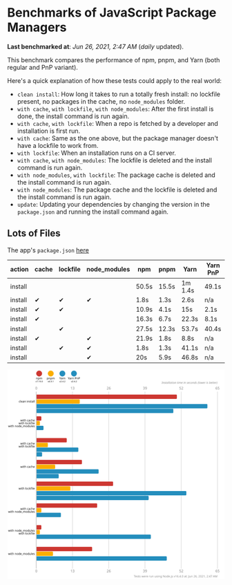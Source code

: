 # Benchmarks of JavaScript Package Managers

**Last benchmarked at**: _Jun 26, 2021, 2:47 AM_ (_daily_ updated).

This benchmark compares the performance of npm, pnpm, and Yarn (both regular and PnP variant).

Here's a quick explanation of how these tests could apply to the real world:

- `clean install`: How long it takes to run a totally fresh install: no lockfile present, no packages in the cache, no `node_modules` folder.
- `with cache`, `with lockfile`, `with node_modules`: After the first install is done, the install command is run again.
- `with cache`, `with lockfile`: When a repo is fetched by a developer and installation is first run.
- `with cache`: Same as the one above, but the package manager doesn't have a lockfile to work from.
- `with lockfile`: When an installation runs on a CI server.
- `with cache`, `with node_modules`: The lockfile is deleted and the install command is run again.
- `with node_modules`, `with lockfile`: The package cache is deleted and the install command is run again.
- `with node_modules`: The package cache and the lockfile is deleted and the install command is run again.
- `update`: Updating your dependencies by changing the version in the `package.json` and running the install command again.

## Lots of Files

The app's `package.json` [here](https://github.com/pnpm/pnpm.github.io/blob/main/benchmarks/fixtures/alotta-files/package.json)

| action  | cache | lockfile | node_modules| npm | pnpm | Yarn | Yarn PnP |
| ---     | ---   | ---      | ---         | --- | ---  | ---  | ---      |
| install |       |          |             | 50.5s | 15.5s | 1m 1.4s | 49.1s |
| install | ✔     | ✔        | ✔           | 1.8s | 1.3s | 2.6s | n/a |
| install | ✔     | ✔        |             | 10.9s | 4.1s | 15s | 2.1s |
| install | ✔     |          |             | 16.3s | 6.7s | 22.3s | 8.1s |
| install |       | ✔        |             | 27.5s | 12.3s | 53.7s | 40.4s |
| install | ✔     |          | ✔           | 21.9s | 1.8s | 8.8s | n/a |
| install |       | ✔        | ✔           | 1.8s | 1.3s | 41.1s | n/a |
| install |       |          | ✔           | 20s | 5.9s | 46.8s | n/a |

![Graph of the alotta-files results](../../static/img/benchmarks/alotta-files.svg)